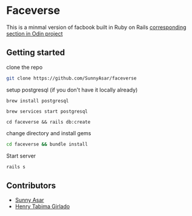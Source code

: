 # Faceverse

This is a minmal version of facbook built in Ruby on Rails [corresponding section in Odin project](https://www.theodinproject.com/courses/ruby-on-rails/lessons/final-project)

## Getting started

clone the repo

```bash
git clone https://github.com/SunnyAsar/faceverse
```

setup postgresql (if you don't have it locally already)
```
brew install postgresql

brew services start postgresql

cd faceverse && rails db:create
```

change directory and install gems

```bash
cd faceverse && bundle install
```

Start server

```bash
rails s
```

## Contributors

- [Sunny Asar](https://github.com/SunnyAsar)
- [Henry Tabima Girlado](https://github.com/HenryTabima)

